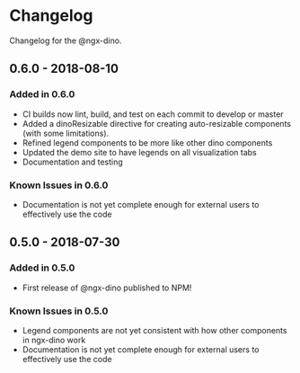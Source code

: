 # Changelog

Changelog for the @ngx-dino.

## 0.6.0 - 2018-08-10

### Added in 0.6.0

- CI builds now lint, build, and test on each commit to develop or master
- Added a dinoResizable directive for creating auto-resizable components (with some limitations).
- Refined legend components to be more like other dino components
- Updated the demo site to have legends on all visualization tabs
- Documentation and testing

### Known Issues in 0.6.0

- Documentation is not yet complete enough for external users to effectively use the code

## 0.5.0 - 2018-07-30

### Added in 0.5.0

- First release of @ngx-dino published to NPM!

### Known Issues in 0.5.0

- Legend components are not yet consistent with how other components in ngx-dino work
- Documentation is not yet complete enough for external users to effectively use the code
